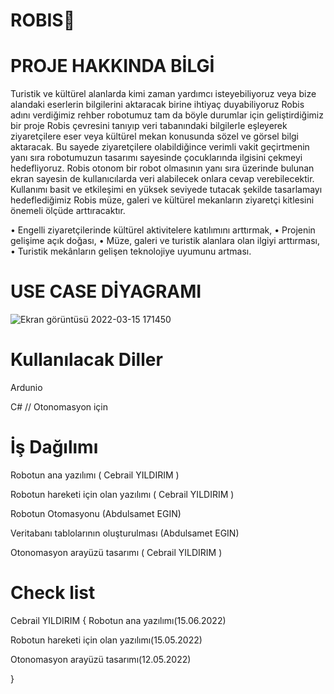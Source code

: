# ROBIS🤖

# PROJE HAKKINDA BİLGİ

Turistik ve kültürel alanlarda kimi zaman yardımcı isteyebiliyoruz veya bize alandaki eserlerin bilgilerini aktaracak birine ihtiyaç duyabiliyoruz Robis  adını verdiğimiz rehber robotumuz tam da böyle durumlar için geliştirdiğimiz bir proje Robis çevresini tanıyıp  veri tabanındaki bilgilerle eşleyerek ziyaretçilere eser veya kültürel mekan konusunda sözel ve görsel bilgi aktaracak. Bu sayede ziyaretçilere olabildiğince verimli vakit geçirtmenin yanı sıra robotumuzun tasarımı sayesinde çocuklarında ilgisini çekmeyi hedefliyoruz. Robis otonom bir robot olmasının yanı sıra üzerinde bulunan ekran sayesin de kullanıcılarda veri alabilecek onlara cevap verebilecektir. Kullanımı basit ve etkileşimi en yüksek seviyede tutacak şekilde tasarlamayı hedeflediğimiz Robis müze, galeri ve kültürel mekanların ziyaretçi kitlesini önemeli ölçüde arttıracaktır.  

•	Engelli ziyaretçilerinde kültürel aktivitelere katılımını arttırmak,
•	Projenin gelişime açık doğası, 
•	Müze, galeri ve turistik alanlara olan ilgiyi arttırması,
•	Turistik mekânların gelişen teknolojiye uyumunu artması. 

# USE CASE DİYAGRAMI

![Ekran görüntüsü 2022-03-15 171450](https://user-images.githubusercontent.com/100835954/158406406-22519738-1b98-4db6-8ec8-d82dae450548.jpg)

# Kullanılacak Diller
Ardunio

C# // Otonomasyon için


# İş Dağılımı 
 
Robotun ana yazılımı  ( Cebrail YILDIRIM )

Robotun hareketi için olan yazılımı ( Cebrail YILDIRIM )

Robotun Otomasyonu (Abdulsamet EGIN)

Veritabanı tablolarının oluşturulması (Abdulsamet EGIN)

Otonomasyon  arayüzü tasarımı ( Cebrail YILDIRIM )

# Check list

Cebrail YILDIRIM
{
Robotun ana yazılımı(15.06.2022)

Robotun hareketi için olan yazılımı(15.05.2022)

Otonomasyon  arayüzü tasarımı(12.05.2022)

}




